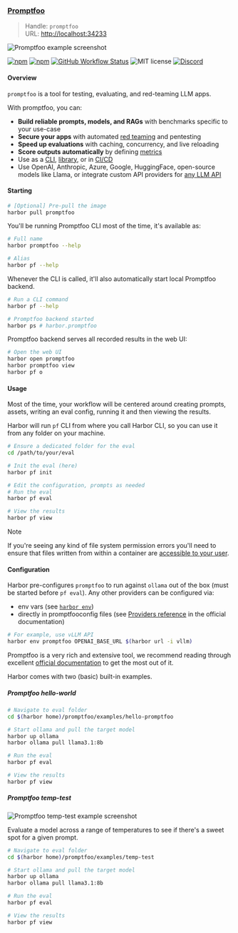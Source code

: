 ### [Promptfoo](https://github.com/promptfoo/promptfoo)

> Handle: `promptfoo`<br/>
> URL: [http://localhost:34233](http://localhost:34233)<br/>

![Promptfoo example screenshot](./promptfoo.png)

[![npm](https://img.shields.io/npm/v/promptfoo)](https://npmjs.com/package/promptfoo)
[![npm](https://img.shields.io/npm/dm/promptfoo)](https://npmjs.com/package/promptfoo)
[![GitHub Workflow Status](https://img.shields.io/github/actions/workflow/status/typpo/promptfoo/main.yml)](https://github.com/promptfoo/promptfoo/actions/workflows/main.yml)
![MIT license](https://img.shields.io/github/license/promptfoo/promptfoo)
[![Discord](https://github.com/user-attachments/assets/2092591a-ccc5-42a7-aeb6-24a2808950fd)](https://discord.gg/gHPS9jjfbs)

#### Overview

`promptfoo` is a tool for testing, evaluating, and red-teaming LLM apps.

With promptfoo, you can:

- **Build reliable prompts, models, and RAGs** with benchmarks specific to your use-case
- **Secure your apps** with automated [red teaming](https://www.promptfoo.dev/docs/red-team/) and pentesting
- **Speed up evaluations** with caching, concurrency, and live reloading
- **Score outputs automatically** by defining [metrics](https://www.promptfoo.dev/docs/configuration/expected-outputs)
- Use as a [CLI](https://www.promptfoo.dev/docs/usage/command-line), [library](https://www.promptfoo.dev/docs/usage/node-package), or in [CI/CD](https://www.promptfoo.dev/docs/integrations/github-action)
- Use OpenAI, Anthropic, Azure, Google, HuggingFace, open-source models like Llama, or integrate custom API providers for [any LLM API](https://www.promptfoo.dev/docs/providers)

#### Starting

```bash
# [Optional] Pre-pull the image
harbor pull promptfoo
```

You'll be running Promptfoo CLI most of the time, it's available as:
```bash
# Full name
harbor promptfoo --help

# Alias
harbor pf --help
```

Whenever the CLI is called, it'll also automatically start local Promptfoo backend.

```bash
# Run a CLI command
harbor pf --help

# Promptfoo backend started
harbor ps # harbor.promptfoo
```

Promptfoo backend serves all recorded results in the web UI:

```bash
# Open the web UI
harbor open promptfoo
harbor promptfoo view
harbor pf o
```

#### Usage

Most of the time, your workflow will be centered around creating prompts, assets, writing an eval config, running it and then viewing the results.

Harbor will run `pf` CLI from where you call Harbor CLI, so you can use it from any folder on your machine.

```bash
# Ensure a dedicated folder for the eval
cd /path/to/your/eval

# Init the eval (here)
harbor pf init

# Edit the configuration, prompts as needed
# Run the eval
harbor pf eval

# View the results
harbor pf view
```

> [!NOTE]
> If you're seeing any kind of file system permission errors you'll need to ensure that files written from within a container are [accessible to your user](./1.-Harbor-User-Guide#file-system-permissions).

#### Configuration

Harbor pre-configures `promptfoo` to run against `ollama` out of the box (must be started before `pf eval`). Any other providers can be configured via:
- env vars (see [`harbor env`](./3.-Harbor-CLI-Reference#harbor-env))
- directly in promptfooconfig files (see [Providers reference](https://www.promptfoo.dev/docs/providers/) in the official documentation)

```bash
# For example, use vLLM API
harbor env promptfoo OPENAI_BASE_URL $(harbor url -i vllm)
```

Promptfoo is a very rich and extensive tool, we recommend reading through excellent [official documentation](https://www.promptfoo.dev/docs/intro) to get the most out of it.

Harbor comes with two (basic) built-in examples.

##### Promptfoo hello-world

```bash
# Navigate to eval folder
cd $(harbor home)/promptfoo/examples/hello-promptfoo

# Start ollama and pull the target model
harbor up ollama
harbor ollama pull llama3.1:8b

# Run the eval
harbor pf eval

# View the results
harbor pf view
```

##### Promptfoo temp-test

![Promptfoo temp-test example screenshot](./promptfoo-2.png)

Evaluate a model across a range of temperatures to see if there's a sweet spot for a given prompt.

```bash
# Navigate to eval folder
cd $(harbor home)/promptfoo/examples/temp-test

# Start ollama and pull the target model
harbor up ollama
harbor ollama pull llama3.1:8b

# Run the eval
harbor pf eval

# View the results
harbor pf view
```